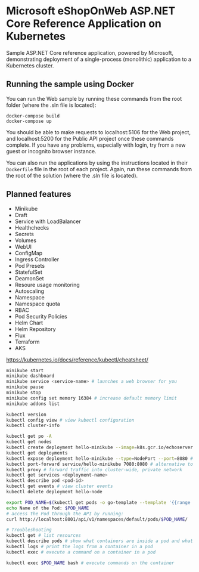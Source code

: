 # Microsoft eShopOnWeb ASP.NET Core Reference Application on Kubernetes

Sample ASP.NET Core reference application, powered by Microsoft, demonstrating deployment of a single-process (monolithic) application to a Kubernetes cluster.

## Running the sample using Docker

You can run the Web sample by running these commands from the root folder (where the .sln file is located):

```
docker-compose build
docker-compose up
```

You should be able to make requests to localhost:5106 for the Web project, and localhost:5200 for the Public API project once these commands complete. If you have any problems, especially with login, try from a new guest or incognito browser instance.

You can also run the applications by using the instructions located in their `Dockerfile` file in the root of each project. Again, run these commands from the root of the solution (where the .sln file is located).

## Planned features
- Minikube
- Draft
- Service with LoadBalancer
- Healthchecks
- Secrets
- Volumes
- WebUI
- ConfigMap
- Ingress Controller
- Pod Presets
- StatefulSet
- DeamonSet
- Resoure usage monitoring
- Autoscaling
- Namespace 
- Namespace quota
- RBAC
- Pod Security Policies
- Helm Chart
- Helm Repository
- Flux
- Terraform
- AKS

https://kubernetes.io/docs/reference/kubectl/cheatsheet/

```bash
minikube start
minikube dashboard
minikube service <service-name> # launches a web browser for you
minikube pause
minikube stop
minikube config set memory 16384 # increase default memory limit
minikube addons list

kubectl version
kubectl config view # view kubectl configuration
kubectl cluster-info

kubectl get po -A
kubectl get nodes
kubectl create deployment hello-minikube --image=k8s.gcr.io/echoserver:1.4
kubectl get deployments
kubectl expose deployment hello-minikube --type=NodePort --port=8080 # make container accessible from outside the Kubernetes virtual network
kubectl port-forward service/hello-minikube 7080:8080 # alternative to service
kubectl proxy # forward traffic into cluster-wide, private network
kubectl get services <deployment-name>
kubectl describe pod <pod-id>
kubectl get events # view cluster events
kubectl delete deployment hello-node

export POD_NAME=$(kubectl get pods -o go-template --template '{{range .items}}{{.metadata.name}}{{"\n"}}{{end}}') #  get the Pod name, and we'll store in the environment variable POD_NAME
echo Name of the Pod: $POD_NAME
# access the Pod through the API by running:
curl http://localhost:8001/api/v1/namespaces/default/pods/$POD_NAME/

# Troubleshooting
kubectl get # list resources
kubectl describe pods # show what containers are inside a pod and what images are used
kubectl logs # print the logs from a container in a pod
kubectl exec # execute a command on a container in a pod

kubectl exec $POD_NAME bash # execute commands on the container

```
